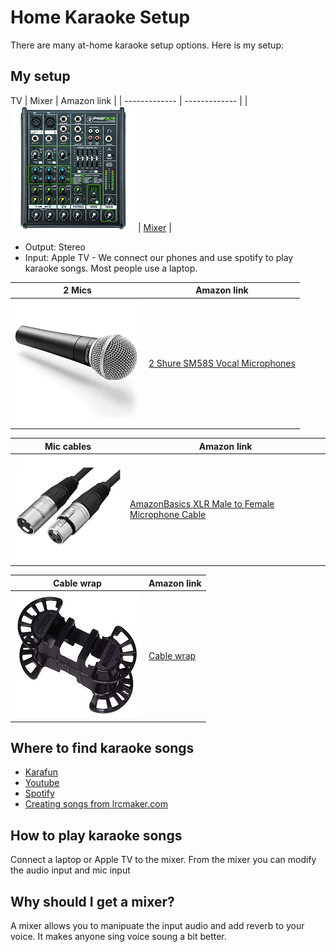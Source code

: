 # Home Karaoke Setup

There are many at-home karaoke setup options. Here is my setup:

## My setup
TV
| Mixer        | Amazon link |
| ------------- | ------------- |
| ![Mixer](images/mixer.png) | [Mixer](https://smile.amazon.com/gp/product/B00VUU702A/ref=ppx_yo_dt_b_asin_title_o05_s00?ie=UTF8&psc=1) |
* Output: Stereo
* Input: Apple TV - We connect our phones and use spotify to play karaoke songs. Most people use a laptop.

| 2 Mics        | Amazon link |
| ------------- | ------------- |
| ![Mic](images/mic.png) | [2 Shure SM58S Vocal Microphones](https://smile.amazon.com/gp/product/B0000AQRSU/ref=ppx_yo_dt_b_asin_title_o02_s00?ie=UTF8&psc=1) |


| Mic cables        | Amazon link |
| ------------- | ------------- |
| ![Mic cables](images/mic_cables.png) | [AmazonBasics XLR Male to Female Microphone Cable](https://smile.amazon.com/gp/product/B01JNLUMMW/ref=ppx_yo_dt_b_asin_title_o02_s00?ie=UTF8&psc=1) |

| Cable wrap        | Amazon link |
| ------------- | ------------- |
| ![Cable wrap](images/cable_wrapper.png) | [Cable wrap](https://smile.amazon.com/gp/product/B000W67G72/ref=ppx_yo_dt_b_asin_title_o01_s00?ie=UTF8&psc=1) |

## Where to find karaoke songs
* [Karafun](https://www.karafun.com)
* [Youtube](https://www.youtube.com)
* [Spotify](https://www.spotify.com)
* [Creating songs from lrcmaker.com](https://www.lrcmaker.com)

## How to play karaoke songs
Connect a laptop or Apple TV to the mixer. From the mixer you can modify the audio input and mic input

## Why should I get a mixer?
A mixer allows you to manipuate the input audio and add reverb to your voice. It makes anyone sing voice soung a bit better.
